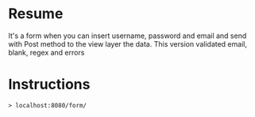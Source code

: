 # Resume

It's a form when you can insert username, password and email and send with Post method to the view layer the data. This version validated email, blank, regex and errors

# Instructions

	> localhost:8080/form/


